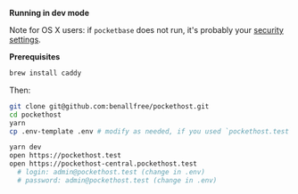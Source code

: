 **Running in dev mode**

Note for OS X users: if `pocketbase` does not run, it's probably your [security settings](https://support.apple.com/guide/mac-help/open-a-mac-app-from-an-unidentified-developer-mh40616/mac).

**Prerequisites**

```bash
brew install caddy
```

Then:

```bash
git clone git@github.com:benallfree/pockethost.git
cd pockethost
yarn
cp .env-template .env # modify as needed, if you used `pockethost.test` for your local domain, everything should work

yarn dev
open https://pockethost.test
open https://pockethost-central.pockethost.test
  # login: admin@pockethost.test (change in .env)
  # password: admin@pockethost.test (change in .env)
```
